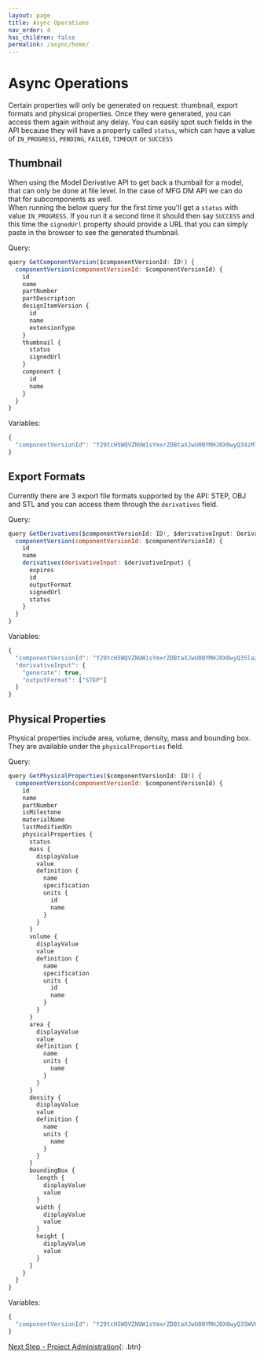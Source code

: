 ```yaml
---
layout: page
title: Async Operations
nav_order: 4
has_children: false
permalink: /async/home/
---
```


# Async Operations

Certain properties will only be generated on request: thumbnail, export formats and physical properties. Once they were generated, you can access them again without any delay.
You can easily spot such fields in the API because they will have a property called `status`, which can have a value of `IN_PROGRESS`, `PENDING`, `FAILED`, `TIMEOUT` or `SUCCESS`

## Thumbnail

When using the Model Derivative API to get back a thumbail for a model, that can only be done at file level. In the case of MFG DM API we can do that for subcomponents as well. \
When running the below query for the first time you'll get a `status` with value `IN_PROGRESS`. If you run it a second time it should then say `SUCCESS` and this time the `signedUrl` property should provide a URL that you can simply paste in the browser to see the generated thumbnail. 

Query:

```js
query GetComponentVersion($componentVersionId: ID!) {
  componentVersion(componentVersionId: $componentVersionId) {
    id
    name
    partNumber
    partDescription
    designItemVersion {
      id
      name
      extensionType
    }
    thumbnail {
      status
      signedUrl
    }
    component {
      id
      name
    }
  }
}
```

Variables:

```js
{
  "componentVersionId": "Y29tcH5WQVZNUW1sYmxrZDBtaXJwU0NYMHJ0X0wyQ34zMlBTQ2daMXJLY2V3SHlCN1dkbEZyX2FnYX53RnlaU1BGSmNQY2l3NDdFeTBIemJX"
}
```

## Export Formats

Currently there are 3 export file formats supported by the API: STEP, OBJ and STL and you can access them through the `derivatives` field.  

Query:

```js
query GetDerivatives($componentVersionId: ID!, $derivativeInput: DerivativeInput!) {
  componentVersion(componentVersionId: $componentVersionId) {
    id
    name
    derivatives(derivativeInput: $derivativeInput) {
      expires
      id
      outputFormat
      signedUrl
      status
    }
  }
}
```

Variables:

```js
{
  "componentVersionId": "Y29tcH5WQVZNUW1sYmxrZDBtaXJwU0NYMHJ0X0wyQ35lazJXeTN5Tzg3a0ZQcll5aGlYMmdTX2FnYX44UDZOMThJU3k1aGVwZENJN01td0tO",
  "derivativeInput": {
    "generate": true,
    "outputFormat": ["STEP"]
  }
}
```

## Physical Properties

Physical properties include area, volume, density, mass and bounding box. They are available under the `physicalProperties` field. 

Query:
```js
query GetPhysicalProperties($componentVersionId: ID!) {
  componentVersion(componentVersionId: $componentVersionId) {
    id
    name
    partNumber
    isMilestone
    materialName
    lastModifiedOn
    physicalProperties {
      status
      mass {
        displayValue
        value
        definition {
          name
          specification
          units {
            id
            name
          }
        }
      }
      volume {
        displayValue
        value
        definition {
          name
          specification
          units {
            id
            name
          }
        }
      }
      area {
        displayValue
        value
        definition {
          name
          units {
            name
          }
        }
      }
      density {
        displayValue
        value
        definition {
          name
          units {
            name
          }
        }
      }
      boundingBox {
        length {
          displayValue
          value
        }
        width {
          displayValue
          value
        }
        height {
          displayValue
          value
        }
      }
    }
  }
}
```
Variables:
```js
{
  "componentVersionId": "Y29tcH5WQVZNUW1sYmxrZDBtaXJwU0NYMHJ0X0wyQ35WVGxxN01wd3I5a3lnVFV1eFlUbkZoX2FnYX5SeXlYZHlmbWFhd1dOV3ZrSFhzcUdL"
}
```

[Next Step - Project Administration](../../projects/home/){: .btn}

